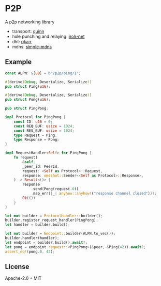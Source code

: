 # P2P
A p2p networking library

- transport: [quinn](https://github.com/quinn-rs/quinn)
- hole punching and relaying: [iroh-net](https://github.com/n0-computer/iroh)
- dht: [pkarr](https://github.com/nuhvi/pkarr)
- mdns: [simple-mdns](https://github.com/balliegojr/simple-dns)

## Example
```rust
const ALPN: &[u8] = b"/p2p/ping/1";

#[derive(Debug, Deserialize, Serialize)]
pub struct Ping(u16);

#[derive(Debug, Deserialize, Serialize)]
pub struct Pong(u16);

pub struct PingPong;

impl Protocol for PingPong {
    const ID: u16 = 0;
    const REQ_BUF: usize = 1024;
    const RES_BUF: usize = 1024;
    type Request = Ping;
    type Response = Pong;
}

impl RequestHandler<Self> for PingPong {
    fn request(
        &self,
        _peer_id: PeerId,
        request: <Self as Protocol>::Request,
        response: oneshot::Sender<<Self as Protocol>::Response>,
    ) -> Result<()> {
        response
            .send(Pong(request.0))
            .map_err(|_| anyhow::anyhow!("response channel closed"))?;
        Ok(())
    }
}

let mut builder = ProtocolHandler::builder();
builder.register_request_handler(PingPong);
let handler = builder.build();

let mut builder = Endpoint::builder(ALPN.to_vec());
builder.handler(handler);
let endpoint = builder.build().await?;
let pong = endpoint.request::<PingPong>(&peer, &Ping(42)).await?;
assert_eq!(pong.0, 42);
```

## License
Apache-2.0 + MIT
